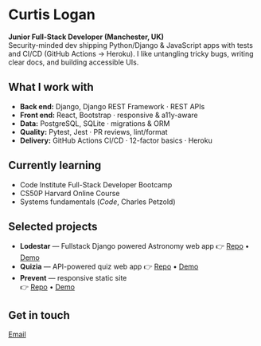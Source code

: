 # Curtis Logan

**Junior Full-Stack Developer (Manchester, UK)**  
Security-minded dev shipping Python/Django & JavaScript apps with tests and CI/CD (GitHub Actions → Heroku). I like untangling tricky bugs, writing clear docs, and building accessible UIs.

## What I work with
- **Back end:** Django, Django REST Framework · REST APIs
- **Front end:** React, Bootstrap · responsive & a11y-aware
- **Data:** PostgreSQL, SQLite · migrations & ORM
- **Quality:** Pytest, Jest · PR reviews, lint/format
- **Delivery:** GitHub Actions CI/CD · 12-factor basics · Heroku

## Currently learning
- Code Institute Full-Stack Developer Bootcamp
- CS50P Harvard Online Course
- Systems fundamentals (_Code_, Charles Petzold)

## Selected projects
- **Lodestar** — Fullstack Django powered Astronomy web app
  👉 [Repo](https://github.com/curtisnlogan/lodestar-project) • [Demo](https://lodestar-project-439dd73a5112.herokuapp.com/)
- **Quizia** — API-powered quiz web app
  👉 [Repo](https://github.com/SourTarte/hackathon-quiz-game/tree/main) • [Demo](<add-live-link>)
- **Prevent** — responsive static site  
  👉 [Repo](https://github.com/SourTarte/hackathon-quiz-game) • [Demo](https://sourtarte.github.io/hackathon-quiz-game/)

## Get in touch
[Email](mailto:curtisnlogan@gmail.com)
